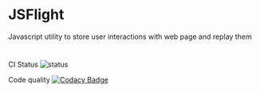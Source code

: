 # JSFlight
Javascript utility to store user interactions with web page and replay them

# 
CI Status ![status](https://codeship.com/projects/56dc64a0-6a0d-0133-3e69-6e257542035e/status?branch=master)

Code quality [![Codacy Badge](https://api.codacy.com/project/badge/grade/1f078e96ab984f2f92419c3c65bb7aa9)](https://www.codacy.com/app/denis-kirpichenkov/jsflight)
